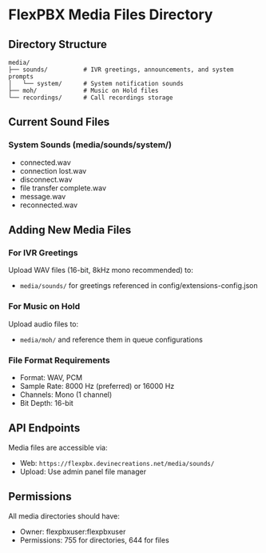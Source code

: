 # FlexPBX Media Files Directory

## Directory Structure

```
media/
├── sounds/          # IVR greetings, announcements, and system prompts
│   └── system/      # System notification sounds
├── moh/             # Music on Hold files
└── recordings/      # Call recordings storage
```

## Current Sound Files

### System Sounds (media/sounds/system/)
- connected.wav
- connection lost.wav
- disconnect.wav
- file transfer complete.wav
- message.wav
- reconnected.wav

## Adding New Media Files

### For IVR Greetings
Upload WAV files (16-bit, 8kHz mono recommended) to:
- `media/sounds/` for greetings referenced in config/extensions-config.json

### For Music on Hold
Upload audio files to:
- `media/moh/` and reference them in queue configurations

### File Format Requirements
- Format: WAV, PCM
- Sample Rate: 8000 Hz (preferred) or 16000 Hz
- Channels: Mono (1 channel)
- Bit Depth: 16-bit

## API Endpoints

Media files are accessible via:
- Web: `https://flexpbx.devinecreations.net/media/sounds/`
- Upload: Use admin panel file manager

## Permissions

All media directories should have:
- Owner: flexpbxuser:flexpbxuser
- Permissions: 755 for directories, 644 for files
